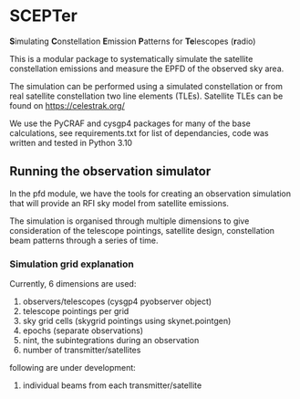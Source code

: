 # SCEPTer
**S**imulating **C**onstellation **E**mission **P**atterns for **Te**lescopes (**r**adio)

This is a modular package to systematically simulate the satellite constellation emissions and measure the EPFD of the observed sky area.

The simulation can be performed using a simulated constellation or from real satellite constellation two line elements (TLEs).
Satellite TLEs can be found on https://celestrak.org/

We use the PyCRAF and cysgp4 packages for many of the base calculations, see requirements.txt for list of dependancies, code was written and tested in Python 3.10

## Running the observation simulator

In the pfd module, we have the tools for creating an observation simulation that will provide an RFI sky model from satellite emissions.

The simulation is organised through multiple dimensions to give consideration of the telescope pointings, satellite design, constellation beam patterns through a series of time.

### Simulation grid explanation

Currently, 6 dimensions are used:
1. observers/telescopes (cysgp4 pyobserver object)
1. telescope pointings per grid
1. sky grid cells (skygrid pointings using skynet.pointgen)
1. epochs (separate observations)
1. nint, the subintegrations during an observation
1. number of transmitter/satellites

following are under development:
1. individual beams from each transmitter/satellite

